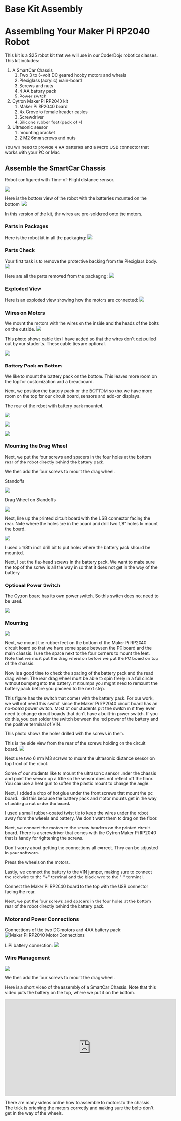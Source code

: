 # Base Kit Assembly

# Assembling Your Maker Pi RP2040 Robot

This kit is a $25 robot kit that we will use in our CoderDojo robotics classes.  This kit includes:

1. A SmartCar Chassis
    1. Two 3 to 6-volt DC geared hobby motors and wheels
    2. Plexiglass (acrylic) main-board
    3. Screws and nuts
    4. 4 AA battery pack
    5. Power switch
2. Cytron Maker Pi RP2040 kit
    1. Maker Pi RP2040 board
    2. 4x Grove to female header cables
    3. Screwdriver
    4. Silicone rubber feet (pack of 4)
3. Ultrasonic sensor
    1. mounting bracket
    2. 2 M2 6mm screws and nuts

You will need to provide 4 AA batteries and a Micro USB connector that works with your PC or Mac.

## Assemble the SmartCar Chassis

Robot configured with Time-of-Flight distance sensor.

![](../img/maker-pi-rp2040-tof-robot.jpg)

Here is the bottom view of the robot with the batteries mounted on the bottom.
![](../img/maker-pi-rp2040-robot-bottom.jpg)

In this version of the kit, the wires are pre-soldered onto the motors.

### Parts in Packages
Here is the robot kit in all the packaging:
![](../img/a1-kit-in-pkg.jpg)

### Parts Check
Your first task is to remove the protective backing from the Plexiglass body.
![](../img/a2-peel-cover.jpg)

Here are all the parts removed from the packaging:
![](../img/a3-parts-unpackaged.jpg)

### Exploded View
Here is an exploded view showing how the motors are connected:
![](../img/a4-exploded-view.png)

### Wires on Motors
We mount the motors with the wires on the inside and the heads of the bolts on the outside.
![](../img/a6-wires-on-motors.jpg)

This photo shows cable ties I have added so that the wires don't get pulled out by our students.  These cable ties are optional.



![](../img/a8-robot-rear.jpg)

### Battery Pack on Bottom

We like to mount the battery pack on the bottom.  This leaves more
room on the top for customization and a breadboard.

Next, we position the battery pack on the BOTTOM so 
that we have more room on the top for our circuit board, 
sensors and add-on displays.

The rear of the robot with battery pack mounted.

![](../img/a6-drill-battery-pack-hold.jpg)

![](../img/a7-battery-on-bottom.jpg)

![](../img/a8-battery-screw.jpg)

### Mounting the Drag Wheel
Next, we put the four screws and spacers in the four holes at the 
bottom rear of the robot directly behind the battery pack.

We then add the four screws to mount the drag wheel.

Standoffs

![](../img/a9-drag-wheel-standoffs.jpg)

Drag Wheel on Standoffs

![](../img/a11-drag-wheel.jpg)

Next, line up the printed circuit board with the USB connector facing the rear.  Note where the holes are in the board and drill two 1/8" holes to mount the board.

![](../img/a9-rear-top-view.jpg)

I used a 1/8th inch drill bit to put holes where the battery pack should be mounted.

Next, I put the flat-head screws in the battery pack.  We want to make sure the top of the screw is all the way in so that it does not get in the way of the battery.

### Optional Power Switch

The Cytron board has its own power switch.  So this switch does
not need to be used.

![](../img/a12-optional-power-switch.jpg)

### Mounting 

![](../img/maker-pi-rp2040-bottom-view.jpeg)

Next, we mount the rubber feet on the bottom of the Maker Pi RP2040 circuit board so that we have some space between the PC board and the main chassis.  I use the space next to the four corners to mount the feet.  Note that we must put the drag wheel on before we put the PC board on top of the chassis.

Now is a good time to check the spacing of the battery pack and the read drag wheel.  The rear drag wheel must be able to spin freely in a full circle without bumping into the battery.  If it bumps you might need to remount the battery pack before you proceed to the next step.

This figure has the switch that comes with the battery pack.  For our work, we will not need this switch since the Maker Pi RP2040 circuit board has an no-board power switch.  Most of our students put the switch in if they ever need to change circuit boards that don't have a built-in power switch.  If you do this, you can solder the switch between the red power of the battery and the positive terminal of VIN.

This photo shows the holes drilled with the screws in them.

This is the side view from the rear of the screws holding on the circuit board.
![](../img/a14-rear-side-view.jpg)

Next use two 6 mm M3 screws to mount the ultrasonic distance sensor on top front of the robot.

Some of our students like to mount the ultrasonic sensor under the chassis and point the sensor up a little so the sensor does not reflect off the floor.  You can use a heat gun to soften the plastic mount to change the angle.

Next, I added a drop of hot glue under the front screws that mount the pc board.  I did this because the battery pack and motor mounts get in the way of adding a nut under the board.

I used a small rubber-coated twist tie to keep the wires under the robot away from the wheels and battery.  We don't want them to drag on the floor.

Next, we connect the motors to the screw headers on the printed circuit board.  There is a screwdriver that comes with the Cytron Maker Pi RP2040 that is handy for tightening the screws.

Don't worry about getting the connections all correct.  They can be adjusted in your software.

Press the wheels on the motors.


Lastly, we connect the battery to the VIN jumper, making sure to connect the red wire to the "+" terminal and the black wire to the "-" terminal.


Connect the Maker Pi RP2040 board to the top with the USB connector facing the rear.

Next, we put the four screws and spacers in the four holes at the 
bottom rear of the robot directly behind the battery pack.

### Motor and Power Connections

Connections of the two DC motors and 4AA battery pack:
![Maker Pi RP2040 Motor Connections](../img/maker-pi-rp2040-motor-connections.jpg)

LiPi battery connection:
![](../img/power-connections.jpg)

### Wire Management

![](../img/a16-wires-under-robot.jpg)

We then add the four screws to mount the drag wheel.



Here is a short video of the assembly of a SmartCar Chassis.  Note that this video puts the battery on the top, where we put it on the bottom.
<iframe width="560" height="315" src="https://www.youtube.com/embed/lgCERugoVL4" title="YouTube video player" frameborder="0" allow="accelerometer; autoplay; clipboard-write; encrypted-media; gyroscope; picture-in-picture" allowfullscreen></iframe>


There are many videos online how to assemble to motors to the chassis.  The trick is orienting the motors correctly and making sure the bolts don't get in the way of the wheels.
